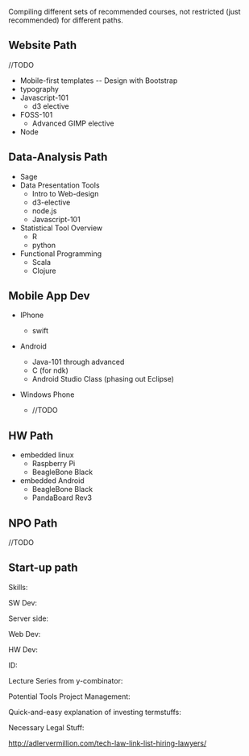 Compiling different sets of recommended courses, not restricted (just recommended) for different paths.


## Website Path

//TODO

* Mobile-first templates -- Design with Bootstrap
* typography
* Javascript-101
  * d3 elective
* FOSS-101
  * Advanced GIMP elective
* Node


## Data-Analysis Path


* Sage
* Data Presentation Tools
  * Intro to Web-design
  * d3-elective
  * node.js
  * Javascript-101
* Statistical Tool Overview
  * R
  * python
* Functional Programming
  * Scala
  * Clojure

## Mobile App Dev

* IPhone
  * swift 


* Android
  * Java-101 through advanced
  * C (for ndk)
  * Android Studio Class (phasing out Eclipse)


* Windows Phone
  * //TODO
  


## HW Path

* embedded linux
  * Raspberry Pi
  * BeagleBone Black
* embedded Android
  * BeagleBone Black
  * PandaBoard Rev3

## NPO Path

//TODO

## Start-up path


Skills:


SW Dev:

Server side:

Web Dev:

HW Dev: 

ID: 


Lecture Series from y-combinator:

Potential Tools Project Management:

Quick-and-easy explanation of investing termstuffs:

Necessary Legal Stuff:

http://adlervermillion.com/tech-law-link-list-hiring-lawyers/
